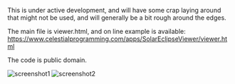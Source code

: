 This is under active development, and will have some crap laying around that might not
be used, and will generally be a bit rough around the edges.

The main file is viewer.html, and on line example is available: https://www.celestialprogramming.com/apps/SolarEclipseViewer/viewer.html

The code is public domain.

![screenshot1]()
![screenshot2]()
